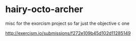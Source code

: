 hairy-octo-archer
=================

misc for the exorcism project
so far just the objective c one

http://exercism.io/submissions/f272e109b45d102d11285149
